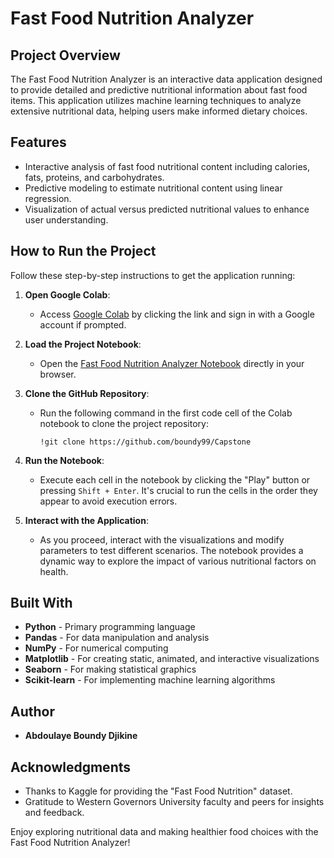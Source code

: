 # Fast Food Nutrition Analyzer

## Project Overview

The Fast Food Nutrition Analyzer is an interactive data application designed to provide detailed and predictive nutritional information about fast food items. This application utilizes machine learning techniques to analyze extensive nutritional data, helping users make informed dietary choices.

## Features

- Interactive analysis of fast food nutritional content including calories, fats, proteins, and carbohydrates.
- Predictive modeling to estimate nutritional content using linear regression.
- Visualization of actual versus predicted nutritional values to enhance user understanding.

## How to Run the Project

Follow these step-by-step instructions to get the application running:

1. **Open Google Colab**:
   - Access [Google Colab](https://colab.research.google.com/) by clicking the link and sign in with a Google account if prompted.

2. **Load the Project Notebook**:
   - Open the [Fast Food Nutrition Analyzer Notebook](https://colab.research.google.com/drive/1BvOsymQMx_KTYL3cFjkVsMfbAOo1f0iR) directly in your browser.

3. **Clone the GitHub Repository**:
   - Run the following command in the first code cell of the Colab notebook to clone the project repository:
     ```
     !git clone https://github.com/boundy99/Capstone
     ```

4. **Run the Notebook**:
   - Execute each cell in the notebook by clicking the "Play" button or pressing `Shift + Enter`. It's crucial to run the cells in the order they appear to avoid execution errors.

5. **Interact with the Application**:
   - As you proceed, interact with the visualizations and modify parameters to test different scenarios. The notebook provides a dynamic way to explore the impact of various nutritional factors on health.

## Built With

- **Python** - Primary programming language
- **Pandas** - For data manipulation and analysis
- **NumPy** - For numerical computing
- **Matplotlib** - For creating static, animated, and interactive visualizations
- **Seaborn** - For making statistical graphics
- **Scikit-learn** - For implementing machine learning algorithms

## Author

- **Abdoulaye Boundy Djikine**

## Acknowledgments

- Thanks to Kaggle for providing the "Fast Food Nutrition" dataset.
- Gratitude to Western Governors University faculty and peers for insights and feedback.

Enjoy exploring nutritional data and making healthier food choices with the Fast Food Nutrition Analyzer!
